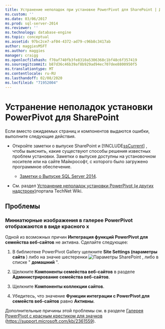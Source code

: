 ```yaml
---
title: Устранение неполадок при установке PowerPivot для SharePoint | Документация Майкрософт
ms.custom: ''
ms.date: 03/06/2017
ms.prod: sql-server-2014
ms.reviewer: ''
ms.technology: database-engine
ms.topic: conceptual
ms.assetid: 97bc2ce7-af04-4372-ad79-c96b8c3417ab
author: maggiesMSFT
ms.author: maggies
manager: craigg
ms.openlocfilehash: f70af740fb3fe8310a5306368c1bf48c6f357419
ms.sourcegitcommit: b87d36c46b39af8b929ad94ec707dee8800950f5
ms.translationtype: MT
ms.contentlocale: ru-RU
ms.lasthandoff: 02/08/2020
ms.locfileid: "71952004"
---
```

# <a name="troubleshoot-a-powerpivot-for-sharepoint-installation"></a>Устранение неполадок установки PowerPivot для SharePoint
  Если вместо ожидаемых страниц и компонентов выдаются ошибки, выполните следующие действия.  
  
-   Откройте заметки о выпуске SharePoint и [!INCLUDE[ssCurrent](../../includes/sscurrent-md.md)] , чтобы выяснить, какие существуют способы решения известных проблем установки. Заметки о выпуске доступны на установочном носителе или на сайте Майкрософт, с которого было загружено программное обеспечение.  
  
    -   [Заметки о Выпуске SQL Server 2014](https://technet.microsoft.com/library/dn169381\(v=sql.15\).aspx).  
  
-   См. раздел [Устранение неполадок установки PowerPivot (и других надстроек)](https://social.technet.microsoft.com/wiki/contents/articles/13737.troubleshooting-installations-of-powerpivot-and-other-add-ins.aspx)портала TechNet Wiki.  
  
## <a name="issues"></a>Проблемы  
  
### <a name="powerpivot-gallery-thumbnail-images-show-as-a-red-x"></a>Миниатюрные изображения в галерее PowerPivot отображаются в виде красного x  
 Одной из возможных причин **Интеграция функций PowerPivot для семейства веб-сайтов** не активна. Сделайте следующее:  
  
1.  В библиотеке PowerPivot Gallery щелкните **Site Settings (параметры сайта** ) либо на значке шестеренки ![Параметры SharePoint](https://docs.microsoft.com/analysis-services/analysis-services/media/as-sharepoint2013-settings-gear.gif "Параметры SharePoint") , либо в списке " **домашний** ".  
  
2.  Щелкните **Компоненты семейства веб-сайтов** в разделе **Администрирование семейства веб-сайтов**.  
  
3.  Щелкните **Компоненты коллекции сайтов**.  
  
4.  Убедитесь, что значение **Функции интеграции с PowerPivot для семейств веб-сайтов** равно **Активны**.  
  
 Дополнительные причины этой проблемы см. в разделе [Галерея PowerPivot с красным крестиком для значков](https://support.microsoft.com/kb/2361559) (https://support.microsoft.com/kb/2361559).  
  
  
